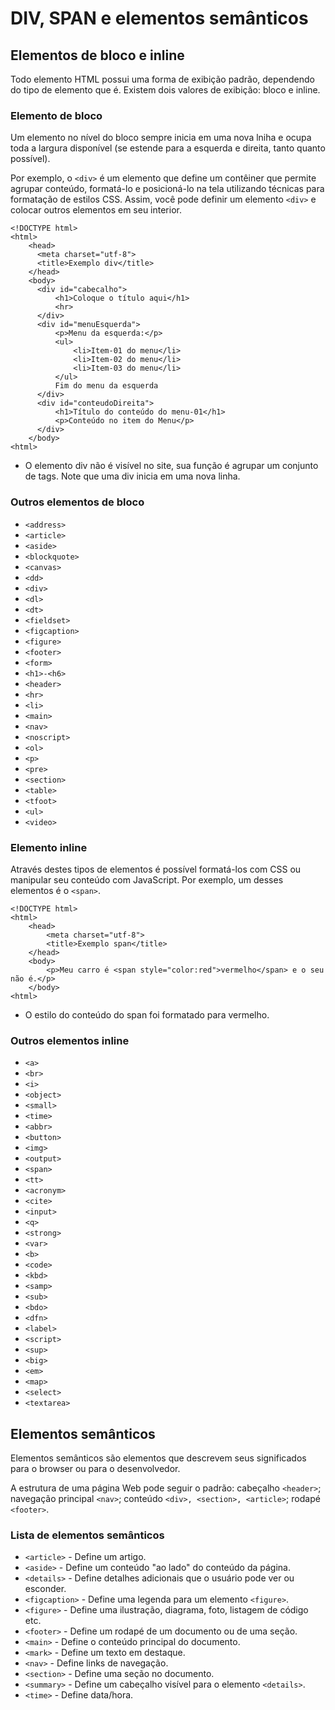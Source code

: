 # DIV, SPAN e elementos semânticos

## Elementos de bloco e inline

Todo elemento HTML possui uma forma de exibição padrão, dependendo do tipo de elemento que é. Existem dois valores de exibição: bloco e inline.

### Elemento de bloco

Um elemento no nível do bloco sempre inicia em uma nova lniha e ocupa toda a largura disponível (se estende para a esquerda e direita, tanto quanto possível).

Por exemplo, o `<div>` é um elemento que define um contêiner que permite agrupar conteúdo, formatá-lo e posicioná-lo na tela utilizando técnicas para formatação de estilos CSS. Assim, você pode definir um elemento `<div>` e colocar outros elementos em seu interior.

```
<!DOCTYPE html>
<html>
    <head>
      <meta charset="utf-8">
      <title>Exemplo div</title>
    </head>
    <body>
      <div id="cabecalho">
          <h1>Coloque o título aqui</h1>
          <hr>
      </div>
      <div id="menuEsquerda">
          <p>Menu da esquerda:</p>
          <ul>
              <li>Item-01 do menu</li>
              <li>Item-02 do menu</li>
              <li>Item-03 do menu</li>
          </ul>
          Fim do menu da esquerda
      </div>
      <div id="conteudoDireita">
          <h1>Título do conteúdo do menu-01</h1>
          <p>Conteúdo no item do Menu</p>
      </div>
    </body>
<html>
```
- O elemento div não é visível no site, sua função é agrupar um conjunto de tags. Note que uma div inicia em uma nova linha.

### Outros elementos de bloco

- `<address>`
- `<article>`
- `<aside>`
- `<blockquote>`
- `<canvas>`
- `<dd>`
- `<div>`
- `<dl>`
- `<dt>`
- `<fieldset>`
- `<figcaption>`
- `<figure>`
- `<footer>`
- `<form>`
- `<h1>-<h6>`
- `<header>`
- `<hr>`
- `<li>`
- `<main>`
- `<nav>`
- `<noscript>`
- `<ol>`
- `<p>`
- `<pre>`
- `<section>`
- `<table>`
- `<tfoot>`
- `<ul>`
- `<video>`

### Elemento inline

Através destes tipos de elementos é possível formatá-los com CSS ou manipular seu conteúdo com JavaScript. Por exemplo, um desses elementos é o `<span>`.

```
<!DOCTYPE html>
<html>
    <head>
        <meta charset="utf-8">
        <title>Exemplo span</title>
    </head>
    <body>
        <p>Meu carro é <span style="color:red">vermelho</span> e o seu não é.</p>
    </body>
<html>
```

- O estilo do conteúdo do span foi formatado para vermelho.

### Outros elementos inline

- `<a>`
- `<br>`
- `<i>`
- `<object>`
- `<small>`
- `<time>`
- `<abbr>`
- `<button>`
- `<img>`
- `<output>`
- `<span>`
- `<tt>`
- `<acronym>`
- `<cite>`
- `<input>`
- `<q>`
- `<strong>`
- `<var>`
- `<b>`
- `<code>`
- `<kbd>`
- `<samp>`
- `<sub>`
- `<bdo>`
- `<dfn>`
- `<label>`
- `<script>`
- `<sup>`
- `<big>`
- `<em>`
- `<map>`
- `<select>`
- `<textarea>`

## Elementos semânticos

Elementos semânticos são elementos que descrevem seus significados para o browser ou para o desenvolvedor.

A estrutura de uma página Web pode seguir o padrão: cabeçalho `<header>`; navegação principal `<nav>`; conteúdo `<div>, <section>, <article>`; rodapé `<footer>`. 

### Lista de elementos semânticos

- `<article>` - Define um artigo.
- `<aside>` - Define um conteúdo "ao lado" do conteúdo da página.
- `<details>` - Define detalhes adicionais que o usuário pode ver ou esconder.
- `<figcaption>` - Define uma legenda para um elemento `<figure>`.
- `<figure>` - Define uma ilustração, diagrama, foto, listagem de código etc.
- `<footer>` - Define um rodapé de um documento ou de uma seção.
- `<main>` - Define o conteúdo principal do documento.
- `<mark>` - Define um texto em destaque.
- `<nav>` - Define links de navegação.
- `<section>` - Define uma seção no documento.
- `<summary>` - Define um cabeçalho visível para o elemento `<details>`.
- `<time>` - Define data/hora.
